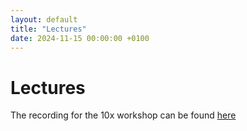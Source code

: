 ```yaml
---
layout: default
title: "Lectures"
date: 2024-11-15 00:00:00 +0100
---
```

# Lectures

The recording for the 10x workshop can be found [here](https://youtu.be/P_ypN3VisEI)
